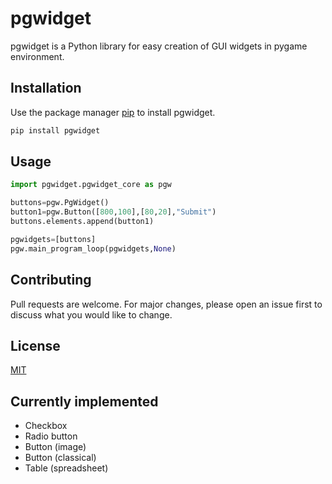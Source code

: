 # pgwidget

pgwidget is a Python library for easy creation of GUI widgets in pygame environment.

## Installation

Use the package manager [pip](https://pip.pypa.io/en/stable/) to install pgwidget.

```bash
pip install pgwidget
```

## Usage

```python
import pgwidget.pgwidget_core as pgw

buttons=pgw.PgWidget()
button1=pgw.Button([800,100],[80,20],"Submit")
buttons.elements.append(button1)

pgwidgets=[buttons]
pgw.main_program_loop(pgwidgets,None)
```

## Contributing
Pull requests are welcome. For major changes, please open an issue first to discuss what you would like to change.

## License
[MIT](https://choosealicense.com/licenses/mit/)

## Currently implemented

* Checkbox
* Radio button
* Button (image)
* Button (classical)
* Table (spreadsheet)
